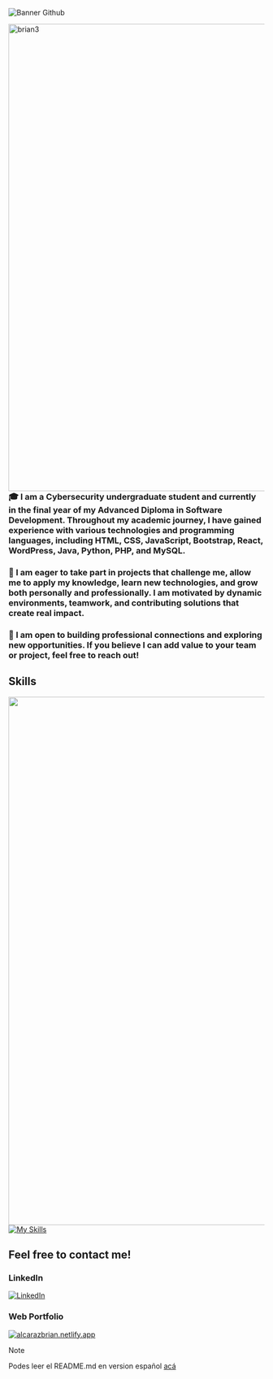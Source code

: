 ![Banner Github](https://github.com/user-attachments/assets/f20ded23-87ed-420b-8b57-bf58978ebb34)


<img align="right" src="https://github.com/alcarazbrian/alcarazbrian/assets/88253226/9dbde356-2c87-4234-86cb-9b3378606635" alt="brian3" style="max-width: 100%; height: 23vh;">

<h3 align="left">
🎓 I am a <b>Cybersecurity undergraduate student</b> and currently in the final year of my <b>Advanced Diploma in Software Development</b>. Throughout my academic journey, I have gained experience with various technologies and programming languages, including <b>HTML, CSS, JavaScript, Bootstrap, React, WordPress, Java, Python, PHP, and MySQL</b>.
</h3>

<h3 align="left">
🚀 I am eager to take part in projects that challenge me, allow me to apply my knowledge, learn new technologies, and grow both personally and professionally. I am motivated by dynamic environments, teamwork, and contributing solutions that create real impact.
</h3>

<h3 align="left">
🤝 I am open to building professional connections and exploring new opportunities.  
If you believe I can add value to your team or project, feel free to reach out!
</h3>



<h2 align="left"> Skills </h2>
<img align="left" style="max-width: 100%; height: 26vh;" src="https://github.com/alcarazbrian/alcarazbrian/assets/88253226/e24545c1-a942-40db-be07-edb45073a85f">

 [![My Skills](https://skillicons.dev/icons?i=html,css,javascript,nodejs,bootstrap,react,astro,express,wordpress,mongodb,php,mysql,cs,java,python,godot&perline=4)]()<br/>

## Feel free to contact me!
### LinkedIn
[![LinkedIn](https://img.shields.io/badge/linkedin-%230077B5.svg?style=for-the-badge&logo=linkedin&logoColor=white)](https://www.linkedin.com/in/alcarazbrian/)
### Web Portfolio
[![alcarazbrian.netlify.app](https://img.shields.io/badge/alcarazbrian.netlify.app%20-000000?style=for-the-badge&logoColor=white)](https://alcarazbrian.netlify.app/)
<br/>

> [!NOTE]  
> Podes leer el README.md en version español [acá](https://github.com/alcarazbrian/alcarazbrian/blob/main/README.md)
